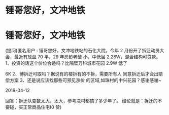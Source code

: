 # 锤哥您好，文冲地铁

# 锤哥您好，文冲地铁

(提问)匿名用户 : 锤哥您好，文冲地铁站的石化大院，今年 2 月份开了拆迁动员大会，最近有放盘 70 平，29 年房龄老破 小，中低层 2.28W，混合结构可贷款。 1、投资的话这个价位合适吗？比隔壁万科城市花园 2.9W 低了

6K 2、博拆迁可取吗？据说有的楼拆有的不拆，需要所有人 同意拆迁后才会出赔偿方案 3、还是说应该找那些可预见涨价 的区域,如珠村的中兴花园？感谢感谢~

2019-04-12

回答：拆迁队变数太大，太大，参考冼村都搞了多少年了。 结论就是：拆迁的不要碰，买正常商品住宅(0 赞)